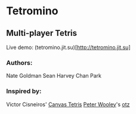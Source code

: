 # Tetromino

## Multi-player Tetris

Live demo: (tetromino.jit.su)[http://tetromino.jit.su]

### Authors:

Nate Goldman
Sean Harvey
Chan Park

### Inspired by:

Victor Cisneiros' [Canvas Tetris](http://10k.aneventapart.com/1/Entry/183)
[Peter Wooley](http://github.com/peterwooley)'s [otz](http://otz.jit.su/)
